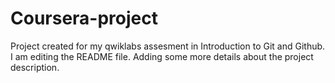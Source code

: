 # Coursera-project
Project created for my qwiklabs assesment in Introduction to Git and Github.
I am editing the README file. Adding some more details about the project description.

